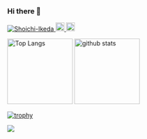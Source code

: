 ### Hi there 👋
<p align="left"> 
  <a href="https://github.com/Shoichi-Ikeda/Shoichi-Ikeda/">
    <img src="https://komarev.com/ghpvc/?username=Shoichi-Ikeda" alt="Shoichi-Ikeda" />
  </a>
  <a href="http://twitter.com/Gentle_sh01">
    <img height="20" src="https://img.shields.io/twitter/follow/Gentle_sh01?label=Twitter&logo=twitter&style=flat" />
  </a>
  <a href="https://github.com/Shoichi-Ikeda">
    <img height="20" src="https://img.shields.io/github/followers/Shoichi-Ikeda?label=follow&logo=github&style=flat" />
  </a>
</p>

<p align="left"> 
  <img alt="Top Langs" height="150px" src="https://github-readme-stats.vercel.app/api/top-langs/?username=Shoichi-Ikeda&layout=compact&count_private=true&show_icons=true&show_icons=true&theme=dark" />
  <img alt="github stats" height="150px" src="https://github-readme-stats.vercel.app/api?username=Shoichi-Ikeda&count_private=true&show_icons=true&show_icons=true&theme=dark" />
</p>

[![trophy](https://github-profile-trophy.vercel.app/?username=Shoichi-Ikeda&theme=gruvbox)](https://github.com/Shoichi-Ikeda/github-profile-trophy)

![](https://github-profile-summary-cards.vercel.app/api/cards/profile-details?username=Shoichi-Ikeda&theme=github_dark)
